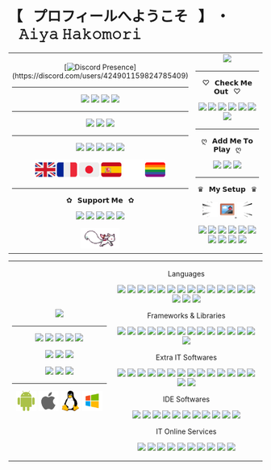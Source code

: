 # 【⠀プロフィールへようこそ⠀】 ・⠀𝙰𝚒𝚢𝚊 𝙷𝚊𝚔𝚘𝚖𝚘𝚛𝚒

<table>
<tr>
<td align="center" width="40%">
  
[![Discord Presence](https://lanyard.cnrad.dev/api/424901159824785409?animated=true&idleMessage=Peeking%20on%20me%20huh%3F%20Shame%20on%20you%2C%20I%27m%20not%20doing%20anything.)](https://discord.com/users/424901159824785409)
<hr> 
  
[![](https://img.shields.io/website?down_color=ff4c54&down_message=OFFLINE%20%E2%9D%8C&label=Boxu.fr&logo=pkgsrc&logoColor=ffffff&style=for-the-badge&up_message=ONLINE%20%E2%9C%94%EF%B8%8F&url=https%3A%2F%2Fboxu.fr)](https://boxu.fr/)
[![](https://img.shields.io/twitch/status/BoxuChan?logo=twitch&logoColor=ffffff&style=for-the-badge)](https://twitch.tv/boxuchan)
[![](https://dcbadge.vercel.app/api/shield/978191616072368140?bot=true?down_color=ff4c54&down_message=OFFLINE%20%E2%9D%8C&logoColor=ffffff&style=for-the-badge&up_message=ONLINE%20%E2%9C%94%EF%B8%8F&theme=clean-inverted)](https://discord.com/users/978191616072368140)
[![](https://dcbadge.vercel.app/api/shield/980304694486368267?bot=true?down_color=ff4c54&down_message=OFFLINE%20%E2%9D%8C&logoColor=ffffff&style=for-the-badge&up_message=ONLINE%20%E2%9C%94%EF%B8%8F&theme=clean-inverted)](https://discord.com/users/980304694486368267)
<hr> 
  
[![](https://img.shields.io/discord/932906923236401182?style=for-the-badge&logo=discord&logoColor=ffffff&color=7289da&label=⠀Tower%20of%20Fantasy⠀)](https://discord.gg/dwmB5Vb6pT)
[![](https://img.shields.io/discord/513390882771173397?style=for-the-badge&logo=discord&logoColor=ffffff&color=7289da&label=⠀✧%20Hako%20|%20箱%20✽⠀)](https://discord.gg/BPVmDNC)
[![](https://img.shields.io/discord/921159444673482833?style=for-the-badge&logo=discord&logoColor=ffffff&color=7289da&label=⠀✦%20Mikazuki%20|%20三日月%20☾⠀)](https://discord.gg/z7J8pRatHU)
<hr> 
  
![](https://img.shields.io/date/1037374200?style=for-the-badge&logo=homeassistantcommunitystore&logoColor=ffffff&label=⠀Was%20Born⠀)
![](https://img.shields.io/date/1132068600?style=for-the-badge&logo=penpot&label=⠀Started%20Drawing⠀)
![](https://img.shields.io/date/1163604600?style=for-the-badge&logo=republicofgamers&label=⠀Started%20Gaming⠀)
![](https://img.shields.io/date/1408113000?style=for-the-badge&logo=gnometerminal&label=⠀Started%20Coding⠀)
![](https://img.shields.io/date/1438180200?style=for-the-badge&logo=youtube&label=⠀Created%20Content⠀)

<img height="40" src="https://github.com/BoxuChan/BoxuChan/blob/main/assets/great%20britain.png"/>
<img height="40" src="https://github.com/BoxuChan/BoxuChan/blob/main/assets/france.png"/>
<img height="40" src="https://github.com/BoxuChan/BoxuChan/blob/main/assets/japan.png"/>
<img height="40" src="https://github.com/BoxuChan/BoxuChan/blob/main/assets/spain.png"/>
<img height="40" src="https://github.com/BoxuChan/BoxuChan/blob/main/assets/empty.png"/>
<img height="40" src="https://github.com/BoxuChan/BoxuChan/blob/main/assets/lgbtq%2B.png"/>
<hr> 
  
✿⠀𝗦𝘂𝗽𝗽𝗼𝗿𝘁 𝗠𝗲⠀✿
  
[![](https://img.shields.io/badge/-⠀PayPal⠀-%23181717?style=for-the-badge&logo=paypal)](https://paypal.me/BoxuTwitch)
[![](https://img.shields.io/badge/-⠀Ko–Fi⠀-%23181717?style=for-the-badge&logo=kofi)](https://ko-fi.com/boxuchan)
[![](https://img.shields.io/badge/-⠀GoFundMe⠀-%23181717?style=for-the-badge&logo=gofundme)](https://www.gofundme.com/f/virtual-idol-dream-new-setup-vtuber-model?utm_source=customer&utm_medium=copy_link&utm_campaign=p_cf+share-flow-1)
[![](https://img.shields.io/badge/-⠀Patreon⠀-%23181717?style=for-the-badge&logo=patreon)](https://patreon.com/Boxu)
[![](https://img.shields.io/badge/-⠀Throne⠀-%23181717?style=for-the-badge&logo=streamlit)](https://throne.me/u/boxu/)

<img height="40" src="https://raw.githubusercontent.com/boxuchan/boxuchan/master/assets/kyubey.gif"/>
  
</td>

<td align="center" width="60%">
  
<img src="https://github.com/BoxuChan/BoxuChan/blob/main/assets/kanna-laying.gif"/>
<hr>
  
♡⠀𝗖𝗵𝗲𝗰𝗸 𝗠𝗲 𝗢𝘂𝘁⠀♡
  
[![](https://img.shields.io/badge/-⠀Twitch⠀-%23000000?style=for-the-badge&logo=twitch&color=6441a5&logoColor=ffffff)](https://twitch.tv/boxuchan)
[![](https://img.shields.io/badge/-⠀YouTube⠀-%23181717?style=for-the-badge&logo=youtube&color=FF0000&logoColor=ffffff)](https://www.youtube.com/channel/UCrvSNYUK5xg2DwpbimJ9DwQ)
[![](https://img.shields.io/badge/-⠀Twitter⠀-%231DA1F2?style=for-the-badge&logo=twitter&logoColor=ffffff)](https://twitter.com/Boxu_Chan)
[![](https://img.shields.io/badge/-⠀Instagram⠀-%23181717?style=for-the-badge&logo=instagram&color=E1306C&logoColor=ffffff)](https://instagram.com/boxu.chan)
[![](https://img.shields.io/badge/-⠀GitHub⠀-%23181717?style=for-the-badge&logo=github)](https://github.com/BoxuChan)
[![](https://img.shields.io/badge/-⠀MyAnimeList⠀-%23181717?style=for-the-badge&logo=myanimelist)](https://myanimelist.net/profile/Boxu_Chan)
[![](https://img.shields.io/badge/-⠀Linktree⠀-%23181717?style=for-the-badge&logo=linktree&color=31C3A2&logoColor=ffffff)](https://linktr.ee/boxu)
<hr>
  
ღ⠀𝗔𝗱𝗱 𝗠𝗲 𝗧𝗼 𝗣𝗹𝗮𝘆⠀ღ
  
[![](https://img.shields.io/badge/-⠀Steam⠀-%23181717?style=for-the-badge&logo=steam&color=171a21&logoColor=ffffff)](https://steamcommunity.com/id/BoxuChan)
[![](https://img.shields.io/badge/-⠀Xbox⠀-%23181717?style=for-the-badge&logo=xbox&color=107C10&logoColor=ffffff)](https://account.xbox.com/en-us/profile?gamertag=BoxuChan)
[![](https://img.shields.io/badge/-⠀osu!⠀-%23181717?style=for-the-badge&logo=osu)](https://osu.ppy.sh/users/10614535)
<hr>
  
♛⠀𝗠𝘆 𝗦𝗲𝘁𝘂𝗽⠀♛
<br><br>
<img height="30" src="https://github.com/BoxuChan/BoxuChan/blob/main/assets/speedL.gif"/>
<a href="https://boxu.fr/filtered-AF67E70F-CAA5-4922-A5C8-CA86ED99211C.mp4">
<img height="30" src="https://github.com/BoxuChan/BoxuChan/blob/main/assets/photo.png"/>
</a>
<img height="30" src="https://github.com/BoxuChan/BoxuChan/blob/main/assets/speedR.gif"/>

  
![](https://img.shields.io/badge/-⠀ASUS%20PRIME%20B660–PLUS%20D4⠀-%23000000?style=for-the-badge&logo=asus)
![](https://img.shields.io/badge/-⠀NVIDIA%20GeForce%20RTX%203080⠀-%23000000?style=for-the-badge&logo=nvidia)
![](https://img.shields.io/badge/-⠀12th%20Gen%20Intel(R)%20Core(TM)%20i5–12600K%20@%204.20%20GHz⠀-%23000000?style=for-the-badge&logo=intel)
![](https://img.shields.io/badge/-⠀16%20GB%20Corsair%20Vengeance%20RGB%20PRO%20DDR4%20(3200MHz)⠀-%23000000?style=for-the-badge&logo=corsair)
![](https://img.shields.io/badge/-⠀H510%20Mid–Tower%20Case⠀-%23000000?style=for-the-badge&logo=nzxt)
![](https://img.shields.io/badge/-⠀Dell%20SE2222H%20x2⠀-%23000000?style=for-the-badge&logo=dell)
![](https://img.shields.io/badge/-⠀1.0%20TB%20WD_BLACK%20SN850%20M.2%20NVMe%20(7000%20MB/s)⠀-%23000000?style=for-the-badge&logo=westerndigital)
![](https://img.shields.io/badge/-⠀2.0%20TB%20Seagate%20BarraCuda%20HDD%20(7200%20RPM)⠀-%23000000?style=for-the-badge&logo=seagate)
![](https://img.shields.io/badge/-⠀Cherry%20MX%20Brown%20Varmilo%20VEA88%20Sakura⠀-%23000000?style=for-the-badge&logo=adafruit)
![](https://img.shields.io/badge/-⠀Corsair%20Scimitar%20ELITE%20RGB⠀-%23000000?style=for-the-badge&logo=corsair)
  
</td>
</tr>
</table>

<table>
<tr>
<td align="center" width="40%">
  
<img height="300" src="https://github.com/BoxuChan/BoxuChan/blob/main/assets/pen-trick.gif"/>
<hr>
  
![](https://img.shields.io/badge/-⠀After%20Effects⠀-%23000000?style=for-the-badge&logo=adobeaftereffects)
![](https://img.shields.io/badge/-⠀After%20Photoshop⠀-%23000000?style=for-the-badge&logo=adobephotoshop)
![](https://img.shields.io/badge/-⠀After%20Illustrator⠀-%23000000?style=for-the-badge&logo=adobeillustrator)
![](https://img.shields.io/badge/-⠀After%20XD⠀-%23000000?style=for-the-badge&logo=adobexd)
![](https://img.shields.io/badge/-⠀After%20Premiere%20Pro⠀-%23000000?style=for-the-badge&logo=adobepremierepro)
  
![](https://img.shields.io/badge/-⠀Canva⠀-%23000000?style=for-the-badge&logo=canva)
![](https://img.shields.io/badge/-⠀Figma⠀-%23000000?style=for-the-badge&logo=figma)
![](https://img.shields.io/badge/-⠀Cinema%204D⠀-%23000000?style=for-the-badge&logo=cinema4d)
  
![](https://img.shields.io/badge/-⠀Audacity⠀-%23000000?style=for-the-badge&logo=audacity)
![](https://img.shields.io/badge/-⠀Ableton%20Live⠀-%23000000?style=for-the-badge&logo=abletonlive)
![](https://img.shields.io/badge/-⠀FL%20Studio%2012⠀-%23000000?style=for-the-badge&logo=instacart)
<hr>

<img height="40" src="https://github.com/BoxuChan/BoxuChan/blob/main/assets/android.png"/>
<img height="40" src="https://github.com/BoxuChan/BoxuChan/blob/main/assets/apple.png"/>
<img height="40" src="https://github.com/BoxuChan/BoxuChan/blob/main/assets/linux.png"/>
<img height="40" src="https://github.com/BoxuChan/BoxuChan/blob/main/assets/windows.png"/>
  
</td>

<td align="center" width="60%">

Languages

![](https://img.shields.io/badge/-⠀Bash⠀-%23000000?style=flat-square&logo=gnubash)
![](https://img.shields.io/badge/-⠀C⠀-%23000000?style=flat-square&logo=c)
![](https://img.shields.io/badge/-⠀C%23⠀-%23000000?style=flat-square&logo=csharp)
![](https://img.shields.io/badge/-⠀C++⠀-%23000000?style=flat-square&logo=cplusplus)
![](https://img.shields.io/badge/-⠀CSS3⠀-%23000000?style=flat-square&logo=css3)
![](https://img.shields.io/badge/-⠀HTML5⠀-%23000000?style=flat-square&logo=html5)
![](https://img.shields.io/badge/-⠀Java⠀-%23000000?style=flat-square&logo=java)
![](https://img.shields.io/badge/-⠀JavaScript⠀-%23000000?style=flat-square&logo=javascript)
![](https://img.shields.io/badge/-⠀Kotlin⠀-%23000000?style=flat-square&logo=kotlin)
![](https://img.shields.io/badge/-⠀MySQL⠀-%23000000?style=flat-square&logo=mysql)
![](https://img.shields.io/badge/-⠀PHP⠀-%23000000?style=flat-square&logo=php)
![](https://img.shields.io/badge/-⠀Python⠀-%23000000?style=flat-square&logo=python)
![](https://img.shields.io/badge/-⠀R⠀-%23000000?style=flat-square&logo=r)
![](https://img.shields.io/badge/-⠀Shell⠀-%23000000?style=flat-square&logo=powershell)
![](https://img.shields.io/badge/-⠀SQLite⠀-%23000000?style=flat-square&logo=sqlite)
![](https://img.shields.io/badge/-⠀TypeScript⠀-%23000000?style=flat-square&logo=typescript)
![](https://img.shields.io/badge/-⠀.NET⠀-%23000000?style=flat-square&logo=dotnet)

Frameworks & Libraries

![](https://img.shields.io/badge/-⠀Angular⠀-%23000000?style=flat-square&logo=angular)
![](https://img.shields.io/badge/-⠀AngularJS⠀-%23000000?style=flat-square&logo=angularjs)
![](https://img.shields.io/badge/-⠀Bootstrap⠀-%23000000?style=flat-square&logo=bootstrap)
![](https://img.shields.io/badge/-⠀Cordova⠀-%23000000?style=flat-square&logo=apachecordova)
![](https://img.shields.io/badge/-⠀Ember.JS⠀-%23000000?style=flat-square&logo=emberdotjs)
![](https://img.shields.io/badge/-⠀FontAwesome⠀-%23000000?style=flat-square&logo=fontawesome)
![](https://img.shields.io/badge/-⠀Ionic⠀-%23000000?style=flat-square&logo=ionic)
![](https://img.shields.io/badge/-⠀JQuery⠀-%23000000?style=flat-square&logo=jquery)
![](https://img.shields.io/badge/-⠀Laravel⠀-%23000000?style=flat-square&logo=laravel)
![](https://img.shields.io/badge/-⠀Node.JS⠀-%23000000?style=flat-square&logo=nodedotjs)
![](https://img.shields.io/badge/-⠀React⠀-%23000000?style=flat-square&logo=react)
![](https://img.shields.io/badge/-⠀Semantic%20UI⠀-%23000000?style=flat-square&logo=semanticuireact)
![](https://img.shields.io/badge/-⠀Swiper⠀-%23000000?style=flat-square&logo=swiper)
![](https://img.shields.io/badge/-⠀Symfony⠀-%23000000?style=flat-square&logo=symfony)
![](https://img.shields.io/badge/-⠀Vue.JS⠀-%23000000?style=flat-square&logo=vuedotjs)
  
Extra IT Softwares

![](https://img.shields.io/badge/-⠀Adminer⠀-%23000000?style=flat-square&logo=adminer)
![](https://img.shields.io/badge/-⠀Arduino⠀-%23000000?style=flat-square&logo=arduino)
![](https://img.shields.io/badge/-⠀Cisco⠀-%23000000?style=flat-square&logo=cisco)
![](https://img.shields.io/badge/-⠀Cucumber⠀-%23000000?style=flat-square&logo=cucumber)
![](https://img.shields.io/badge/-⠀AutoHotkey⠀-%23000000?style=flat-square&logo=autohotkey)
![](https://img.shields.io/badge/-⠀Git⠀-%23000000?style=flat-square&logo=git)
![](https://img.shields.io/badge/-⠀GitHub⠀-%23000000?style=flat-square&logo=github)
![](https://img.shields.io/badge/-⠀GitLab⠀-%23000000?style=flat-square&logo=gitlab)
![](https://img.shields.io/badge/-⠀Jenkins⠀-%23000000?style=flat-square&logo=jenkins)
![](https://img.shields.io/badge/-⠀LaTeX⠀-%23000000?style=flat-square&logo=latex)
![](https://img.shields.io/badge/-⠀Maven⠀-%23000000?style=flat-square&logo=apachemaven)
![](https://img.shields.io/badge/-⠀NPM⠀-%23000000?style=flat-square&logo=npm)
![](https://img.shields.io/badge/-⠀Oracle⠀-%23000000?style=flat-square&logo=oracle)
![](https://img.shields.io/badge/-⠀SonarQube⠀-%23000000?style=flat-square&logo=sonarqube)
![](https://img.shields.io/badge/-⠀Virtual%20Box⠀-%23000000?style=flat-square&logo=virtualbox)
![](https://img.shields.io/badge/-⠀XAMPP⠀-%23000000?style=flat-square&logo=xampp)

IDE Softwares

![](https://img.shields.io/badge/-⠀Android%20Studio⠀-%23000000?style=flat-square&logo=androidstudio)
![](https://img.shields.io/badge/-⠀Apache%20NetBeans%20IDE⠀-%23000000?style=flat-square&logo=apachenetbeanside)
![](https://img.shields.io/badge/-⠀Atom⠀-%23000000?style=flat-square&logo=atom)
![](https://img.shields.io/badge/-⠀Eclipse%20IDE⠀-%23000000?style=flat-square&logo=eclipseide)
![](https://img.shields.io/badge/-⠀JetBrains⠀-%23000000?style=flat-square&logo=jetbrains)
![](https://img.shields.io/badge/-⠀Jupyter⠀-%23000000?style=flat-square&logo=jupyter)
![](https://img.shields.io/badge/-⠀Notepad++⠀-%23000000?style=flat-square&logo=notepadplusplus)
![](https://img.shields.io/badge/-⠀Sublime%20Text⠀-%23000000?style=flat-square&logo=sublimetext)
![](https://img.shields.io/badge/-⠀VIM⠀-%23000000?style=flat-square&logo=vim)
![](https://img.shields.io/badge/-⠀Visual%20Studio⠀-%23000000?style=flat-square&logo=visualstudio)
![](https://img.shields.io/badge/-⠀Visual%20Studio%20Code⠀-%23000000?style=flat-square&logo=visualstudiocode)

IT Online Services

![](https://img.shields.io/badge/-⠀Atlassian⠀-%23000000?style=flat-square&logo=atlassian)
![](https://img.shields.io/badge/-⠀Curse%20Forge⠀-%23000000?style=flat-square&logo=curseforge)
![](https://img.shields.io/badge/-⠀CPanel⠀-%23000000?style=flat-square&logo=cpanel)
![](https://img.shields.io/badge/-⠀Heroku⠀-%23000000?style=flat-square&logo=heroku)
![](https://img.shields.io/badge/-⠀MongoDB⠀-%23000000?style=flat-square&logo=mongodb)
![](https://img.shields.io/badge/-⠀OVH⠀-%23000000?style=flat-square&logo=ovh)
![](https://img.shields.io/badge/-⠀PHPMyAdmin⠀-%23000000?style=flat-square&logo=phpmyadmin)
![](https://img.shields.io/badge/-⠀Plesk⠀-%23000000?style=flat-square&logo=plesk)
![](https://img.shields.io/badge/-⠀Wix⠀-%23000000?style=flat-square&logo=wix)
![](https://img.shields.io/badge/-⠀WordPress⠀-%23000000?style=flat-square&logo=wordpress)
  
</td>
</tr>
</table>
